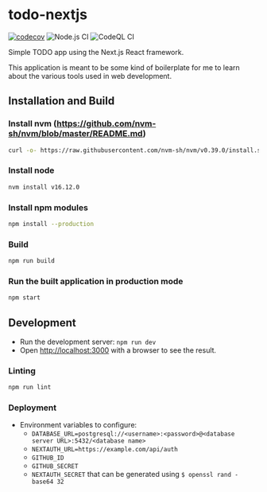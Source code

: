 # todo-nextjs

[![codecov](https://codecov.io/gh/davidlag0/todo-nextjs/branch/main/graph/badge.svg?token=YBGR2fclvo)](https://codecov.io/gh/davidlag0/todo-nextjs)
![Node.js CI](https://github.com/davidlag0/todo-nextjs/actions/workflows/node.js.yml/badge.svg)
![CodeQL CI](https://github.com/davidlag0/todo-nextjs/actions/workflows/codeql-analysis.yml/badge.svg)

Simple TODO app using the Next.js React framework.

This application is meant to be some kind of boilerplate for me to learn about the various tools used in web development.

## Installation and Build

### Install nvm (https://github.com/nvm-sh/nvm/blob/master/README.md)

```sh
curl -o- https://raw.githubusercontent.com/nvm-sh/nvm/v0.39.0/install.sh | bash
```

### Install node

```sh
nvm install v16.12.0
```

### Install npm modules

```sh
npm install --production
```

### Build

```sh
npm run build
```

### Run the built application in production mode

```sh
npm start
```

## Development

- Run the development server: `npm run dev`
- Open [http://localhost:3000](http://localhost:3000) with a browser to see the result.

### Linting

```sh
npm run lint
```

### Deployment

- Environment variables to configure:
  - `DATABASE_URL=postgresql://<username>:<password>@<database server URL>:5432/<database name>`
  - `NEXTAUTH_URL=https://example.com/api/auth`
  - `GITHUB_ID`
  - `GITHUB_SECRET`
  - `NEXTAUTH_SECRET` that can be generated using `$ openssl rand -base64 32`
